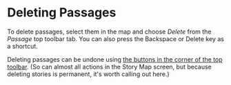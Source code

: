 # Deleting Passages

To delete passages, select them in the map and choose _Delete_ from the
_Passage_ top toolbar tab. You can also press the Backspace or Delete key as a
shortcut.

Deleting passages can be undone using [the buttons in the corner of the top
toolbar](undoing.md). (So can almost all actions in the Story Map screen, but
because deleting stories is permanent, it's worth calling out here.)
